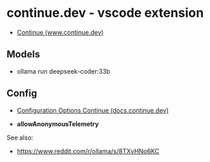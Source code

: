 # continue.dev - vscode extension

- [Continue (www.continue.dev)](https://www.continue.dev/)
## Models

- ollama run deepseek-coder:33b

## Config

- [Configuration Options  Continue (docs.continue.dev)](https://docs.continue.dev/reference/config)

- **allowAnonymousTelemetry**

See also:

- https://www.reddit.com/r/ollama/s/8TXvHNo6KC